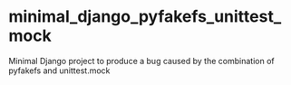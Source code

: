 # minimal_django_pyfakefs_unittest_mock
Minimal Django project to produce a bug caused by the combination of pyfakefs and unittest.mock 
